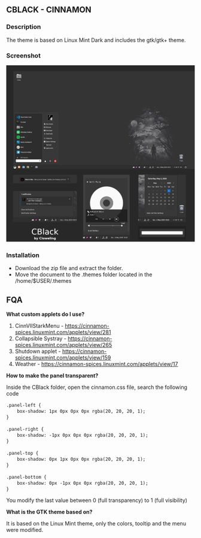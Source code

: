 ## CBLACK - CINNAMON

### Description

The theme is based on Linux Mint Dark and includes the gtk/gtk+ theme.

### Screenshot

![ScreenShot Cinnamon Theme](/screenshot/screenshot1.png)

### Installation

* Download the zip file and extract the folder.
* Move the document to the .themes folder located in the /home/$USER/.themes

## FQA

**What custom applets do I use?**

1. CinnVIIStarkMenu - https://cinnamon-spices.linuxmint.com/applets/view/281
2. Collapsible Systray - https://cinnamon-spices.linuxmint.com/applets/view/265
3. Shutdown applet - https://cinnamon-spices.linuxmint.com/applets/view/159
4. Weather - https://cinnamon-spices.linuxmint.com/applets/view/17

**How to make the panel transparent?**

Inside the CBlack folder, open the cinnamon.css file, search the following code
```
.panel-left {
    box-shadow: 1px 0px 0px 0px rgba(20, 20, 20, 1);
}

.panel-right {
    box-shadow: -1px 0px 0px 0px rgba(20, 20, 20, 1);
}

.panel-top {
    box-shadow: 0px 1px 0px 0px rgba(20, 20, 20, 1);
}

.panel-bottom {
    box-shadow: 0px -1px 0px 0px rgba(20, 20, 20, 1);
}
```
You modify the last value between 0 (full transparency) to 1 (full visibility)

**What is the GTK theme based on?**

It is based on the Linux Mint theme, only the colors, tooltip and the menu were modified.
